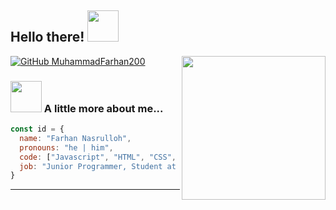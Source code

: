 <h2> Hello there! <img src="https://media.tenor.com/QpTLQALtdskAAAAi/hii-wave.gif" width="50"></h2>
<img align='right' src="https://media.tenor.com/NCRHhqkXrJYAAAAi/programmers-go-internet.gif" width="230">

[![GitHub MuhammadFarhan200](https://img.shields.io/github/followers/thaiane?label=follow&style=social)](https://github.com/MuhammadFarhan200)


### <img src="https://media.tenor.com/uUme9PjQFeMAAAAi/quby-cute.gif" width="50"> A little more about me...  

```javascript
const id = {
  name: "Farhan Nasrulloh",
  pronouns: "he | him",
  code: ["Javascript", "HTML", "CSS", "PHP", "Bootstrap", "Laravel", "Dart", "Flutter"],
  job: "Junior Programmer, Student at SMK Assalaam Bandung",
}
```

---
